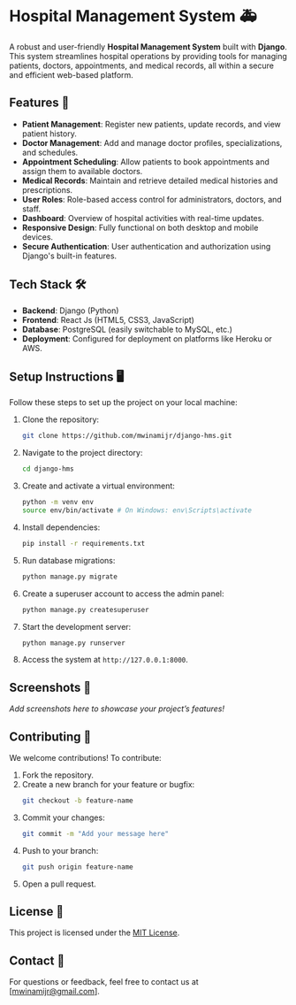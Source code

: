 # Hospital Management System 🚑

A robust and user-friendly **Hospital Management System** built with **Django**. This system streamlines hospital operations by providing tools for managing patients, doctors, appointments, and medical records, all within a secure and efficient web-based platform.

## Features 🌟
- **Patient Management**: Register new patients, update records, and view patient history.
- **Doctor Management**: Add and manage doctor profiles, specializations, and schedules.
- **Appointment Scheduling**: Allow patients to book appointments and assign them to available doctors.
- **Medical Records**: Maintain and retrieve detailed medical histories and prescriptions.
- **User Roles**: Role-based access control for administrators, doctors, and staff.
- **Dashboard**: Overview of hospital activities with real-time updates.
- **Responsive Design**: Fully functional on both desktop and mobile devices.
- **Secure Authentication**: User authentication and authorization using Django's built-in features.

## Tech Stack 🛠️
- **Backend**: Django (Python)
- **Frontend**: React Js (HTML5, CSS3, JavaScript)
- **Database**: PostgreSQL (easily switchable to MySQL, etc.)
- **Deployment**: Configured for deployment on platforms like Heroku or AWS.

## Setup Instructions 🖥️

Follow these steps to set up the project on your local machine:

1. Clone the repository:
   ```bash
   git clone https://github.com/mwinamijr/django-hms.git
   ```

2. Navigate to the project directory:
   ```bash
   cd django-hms
   ```

3. Create and activate a virtual environment:
   ```bash
   python -m venv env
   source env/bin/activate # On Windows: env\Scripts\activate
   ```

4. Install dependencies:
   ```bash
   pip install -r requirements.txt
   ```

5. Run database migrations:
   ```bash
   python manage.py migrate
   ```

6. Create a superuser account to access the admin panel:
   ```bash
   python manage.py createsuperuser
   ```

7. Start the development server:
   ```bash
   python manage.py runserver
   ```

8. Access the system at `http://127.0.0.1:8000`.

## Screenshots 📸
_Add screenshots here to showcase your project’s features!_

## Contributing 🤝
We welcome contributions! To contribute:

1. Fork the repository.
2. Create a new branch for your feature or bugfix:
   ```bash
   git checkout -b feature-name
   ```
3. Commit your changes:
   ```bash
   git commit -m "Add your message here"
   ```
4. Push to your branch:
   ```bash
   git push origin feature-name
   ```
5. Open a pull request.

## License 📜
This project is licensed under the [MIT License](LICENSE).

## Contact 📧
For questions or feedback, feel free to contact us at [mwinamijr@gmail.com].
